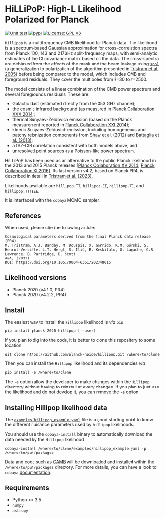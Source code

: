 HiLLiPoP: High-L Likelihood Polarized for Planck
================================================
[![Unit test]( https://img.shields.io/github/actions/workflow/status/planck-npipe/hillipop/testing.yml?branch=master)](https://github.com/planck-npipe/hillipop/actions/workflows/testing.yml)
[![pypi](https://img.shields.io/pypi/v/planck-2020-hillipop)](https://pypi.python.org/pypi/planck-2020-hillipop)
[![License: GPL v3](https://img.shields.io/badge/License-GPLv3-blue.svg)](https://www.gnu.org/licenses/gpl-3.0)


``Hillipop`` is a multifrequency CMB likelihood for Planck data. The likelihood is a spectrum-based
Gaussian approximation for cross-correlation spectra from Planck 100, 143 and 217GHz split-frequency
maps, with semi-analytic estimates of the Cl covariance matrix based on the data. The cross-spectra
are debiased from the effects of the mask and the beam leakage using
[``Xpol``](https://gitlab.in2p3.fr/tristram/Xpol) (a generalization to polarization of the algorithm
presented in [Tristram et al. 2005](https://arxiv.org/abs/astro-ph/0405575)) before being compared
to the model, which includes CMB and foreground residuals. They cover the multipoles from &ell;=30
to &ell;=2500.

The model consists of a linear combination of the CMB power spectrum and several foregrounds
residuals. These are:
- Galactic dust (estimated directly from the 353 GHz channel);
- the cosmic infrared background (as measured in [Planck Collaboration XXX
  2014](https://arxiv.org/abs/1309.0382));
- thermal Sunyaev-Zeldovich emission (based on the Planck measurement reported in [Planck
  Collaboration XXI 2014](https://arxiv.org/abs/1303.5081));
- kinetic Sunyaev-Zeldovich emission, including homogeneous and patchy reionization components from
  [Shaw et al. (2012)](https://arxiv.org/abs/1109.0553) and [Battaglia et
  al. (2013)](https://arxiv.org/abs/1211.2832);
- a tSZ-CIB correlation consistent with both models above; and
- unresolved point sources as a Poisson-like power spectrum.

HiLLiPoP has been used as an alternative to the public Planck likelihood in the 2013 and 2015 Planck
releases [[Planck Collaboration XV 2014](https://arxiv.org/abs/1303.5075); [Planck Collaboration XI
2016](https://arxiv.org/abs/1507.02704)]. Its last version v4.2, based on Planck PR4, is described 
in detail in [Tristram et al. (2023)](https://arxiv.org/abs/2309.10034).

Likelihoods available are ``hillipop.TT``, ``hillipop.EE``, ``hillipop.TE``, and ``hillipop.TTTEEE``.

It is interfaced with the ``cobaya`` MCMC sampler.

References
----------
When used, please cite the following article:
```
Cosmological parameters derived from the final Planck data release (PR4)
M. Tristram, A.J. Banday, M. Douspis, X. Garrido, K.M. Górski, S. Henrot-Versillé, L.T. Hergt, S. Ilić, R. Keskitalo, G. Lagache, C.R. Lawrence, B. Partridge, D. Scott
A&A, (2023)
DOI: https://doi.org/10.1051/0004-6361/202348015
```

Likelihood versions
-------------------

<!-- * Planck 2018 (PR3) -->
* Planck 2020 (v4.1.0, PR4)
* Planck 2020 (v4.2.2, PR4)

Install
-------
The easiest way to install the `Hillipop` likelihood is *via* `pip`

```shell
pip install planck-2020-hillipop [--user]
```

If you plan to dig into the code, it is better to clone this repository to some location

```shell
git clone https://github.com/planck-npipe/hillipop.git /where/to/clone
```

Then you can install the `Hillipop` likelihood and its dependencies *via*

```shell
pip install -e /where/to/clone
```

The ``-e`` option allow the developer to make changes within the `Hillipop` directory without having
to reinstall at every changes. If you plan to just use the likelihood and do not develop it, you can
remove the ``-e`` option.

Installing Hillipop likelihood data
-----------------------------------

The [`examples/hillipop_example.yaml`](examples/hillipop_example.yaml) file is a good starting point to
know the different nuisance parameters used by `hillipop` likelihoods.

You should use the `cobaya-install` binary to automatically download the data needed by the
`Hillipop` likelihood

```shell
cobaya-install /where/to/clone/examples/hillipop_example.yaml -p /where/to/put/packages
```

Data and code such as [CAMB](https://github.com/cmbant/CAMB) will be downloaded and installed within
the ``/where/to/put/packages`` directory. For more details, you can have a look to `cobaya`
[documentation](https://cobaya.readthedocs.io/en/latest/installation_cosmo.html).

Requirements
------------
* Python >= 3.5
* `numpy`
* `astropy`
